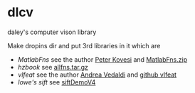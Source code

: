 dlcv
====

daley's computer vison library

Make dropins dir and put 3rd libraries in it which are

- *MatlabFns* see the author [Peter Kovesi](http://www.csse.uwa.edu.au/~pk/) and [MatlabFns.zip](http://www.csse.uwa.edu.au/~pk/Research/MatlabFns)
- *hzbook* see [allfns.tar.gz](http://www.robots.ox.ac.uk/~vgg/hzbook/code/)
- *vlfeat* see the author [Andrea Vedaldi](http://www.vlfeat.org/~vedaldi) and [github vlfeat](https://github.com/vlfeat/vlfeat)
- *lowe's sift* see [siftDemoV4](http://www.cs.ubc.ca/~lowe/keypoints)
